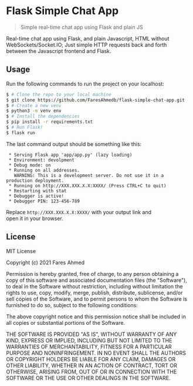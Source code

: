 # Flask Simple Chat App

> Simple real-time chat app using Flask and plain JS

Real-time chat app using Flask, and plain Javascript, HTML without \
WebSockets/Socket.IO; Just simple HTTP requests back and forth \
between the Javascript frontend and Flask.

## Usage
Run the following commands to run the project on your localhost:

```bash
$ # Clone the repo to your local machine
$ git clone https://github.com/FaresAhmedb/flask-simple-chat-app.git
$ # Create a new venv
$ python3 -m venv env
$ # Install the dependencies
$ pip install -r requirements.txt
$ # Run Flask!
$ flask run
```

The last command output should be something like this:

```
 * Serving Flask app 'app/app.py' (lazy loading)
 * Environment: devolpment
 * Debug mode: on
 * Running on all addresses.
   WARNING: This is a development server. Do not use it in a production deployment.
 * Running on http://XXX.XXX.X.X:XXXX/ (Press CTRL+C to quit)
 * Restarting with stat
 * Debugger is active!
 * Debugger PIN: 123-456-789
```

Replace `http://XXX.XXX.X.X:XXXX/` with your output link and \
open it in your browser.

## License

MIT License

Copyright (c) 2021 Fares Ahmed

Permission is hereby granted, free of charge, to any person obtaining a copy
of this software and associated documentation files (the "Software"), to deal
in the Software without restriction, including without limitation the rights
to use, copy, modify, merge, publish, distribute, sublicense, and/or sell
copies of the Software, and to permit persons to whom the Software is
furnished to do so, subject to the following conditions:

The above copyright notice and this permission notice shall be included in all
copies or substantial portions of the Software.

THE SOFTWARE IS PROVIDED "AS IS", WITHOUT WARRANTY OF ANY KIND, EXPRESS OR
IMPLIED, INCLUDING BUT NOT LIMITED TO THE WARRANTIES OF MERCHANTABILITY,
FITNESS FOR A PARTICULAR PURPOSE AND NONINFRINGEMENT. IN NO EVENT SHALL THE
AUTHORS OR COPYRIGHT HOLDERS BE LIABLE FOR ANY CLAIM, DAMAGES OR OTHER
LIABILITY, WHETHER IN AN ACTION OF CONTRACT, TORT OR OTHERWISE, ARISING FROM,
OUT OF OR IN CONNECTION WITH THE SOFTWARE OR THE USE OR OTHER DEALINGS IN THE
SOFTWARE.
